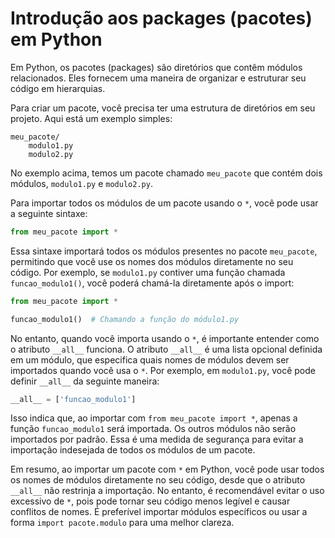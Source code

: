 # Introdução aos packages (pacotes) em Python

Em Python, os pacotes (packages) são diretórios que contêm módulos relacionados. Eles fornecem uma maneira de organizar e estruturar seu código em hierarquias.

Para criar um pacote, você precisa ter uma estrutura de diretórios em seu projeto. Aqui está um exemplo simples:

```
meu_pacote/
    modulo1.py
    modulo2.py
```

No exemplo acima, temos um pacote chamado `meu_pacote` que contém dois módulos, `modulo1.py` e `modulo2.py`. 

Para importar todos os módulos de um pacote usando o `*`, você pode usar a seguinte sintaxe:

```python
from meu_pacote import *
```

Essa sintaxe importará todos os módulos presentes no pacote `meu_pacote`, permitindo que você use os nomes dos módulos diretamente no seu código. Por exemplo, se `modulo1.py` contiver uma função chamada `funcao_modulo1()`, você poderá chamá-la diretamente após o import:

```python
from meu_pacote import *

funcao_modulo1()  # Chamando a função do módulo1.py
```

No entanto, quando você importa usando o `*`, é importante entender como o atributo `__all__` funciona. O atributo `__all__` é uma lista opcional definida em um módulo, que especifica quais nomes de módulos devem ser importados quando você usa o `*`. Por exemplo, em `modulo1.py`, você pode definir `__all__` da seguinte maneira:

```python
__all__ = ['funcao_modulo1']
```

Isso indica que, ao importar com `from meu_pacote import *`, apenas a função `funcao_modulo1` será importada. Os outros módulos não serão importados por padrão. Essa é uma medida de segurança para evitar a importação indesejada de todos os módulos de um pacote.

Em resumo, ao importar um pacote com `*` em Python, você pode usar todos os nomes de módulos diretamente no seu código, desde que o atributo `__all__` não restrinja a importação. No entanto, é recomendável evitar o uso excessivo de `*`, pois pode tornar seu código menos legível e causar conflitos de nomes. É preferível importar módulos específicos ou usar a forma `import pacote.modulo` para uma melhor clareza.